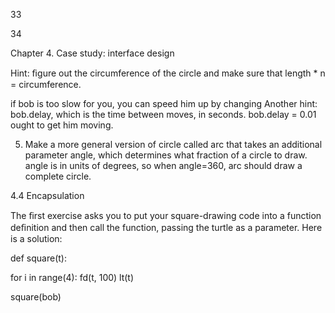 33

34

Chapter 4. Case study: interface design

Hint: ﬁgure out the circumference of the circle and make sure that length * n = circumference.

if bob is too slow for you, you can speed him up by changing Another hint: bob.delay, which is the time between moves, in seconds. bob.delay = 0.01 ought to get him moving.

5. Make a more general version of circle called arc that takes an additional parameter angle, which determines what fraction of a circle to draw. angle is in units of degrees, so when angle=360, arc should draw a complete circle.

4.4 Encapsulation

The ﬁrst exercise asks you to put your square-drawing code into a function deﬁnition and then call the function, passing the turtle as a parameter. Here is a solution:

def square(t):

for i in range(4): fd(t, 100) lt(t)

square(bob)